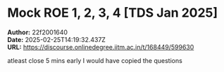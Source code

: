 # Mock ROE 1, 2, 3, 4 [TDS Jan 2025]

**Author:** 22f2001640  
**Date:** 2025-02-25T14:19:32.437Z  
**URL:** https://discourse.onlinedegree.iitm.ac.in/t/168449/599630

atleast close 5 mins early I would have copied the questions

